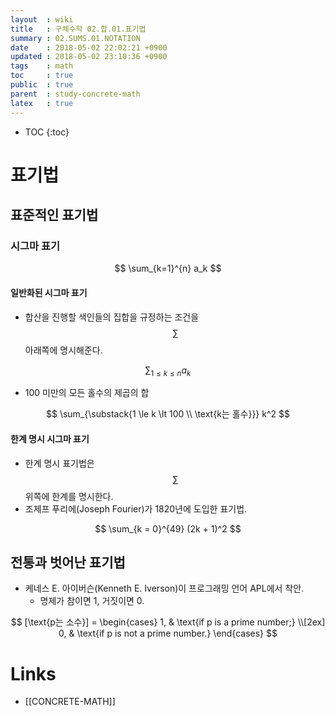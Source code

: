 ```yaml
---
layout  : wiki
title   : 구체수학 02.합.01.표기법
summary : 02.SUMS.01.NOTATION
date    : 2018-05-02 22:02:21 +0900
updated : 2018-05-02 23:10:36 +0900
tags    : math
toc     : true
public  : true
parent  : study-concrete-math
latex   : true
---
```

* TOC
{:toc}

# 표기법

## 표준적인 표기법

### 시그마 표기

$$
\sum_{k=1}^{n} a_k
$$

#### 일반화된 시그마 표기

* 합산을 진행할 색인들의 집합을 규정하는 조건을 $$\sum$$ 아래쪽에 명시해준다.

$$
\sum_{1 \le k \le n} a_k
$$

* 100 미만의 모든 홀수의 제곱의 합

$$
\sum_{\substack{1 \le k \lt 100 \\ \text{k는 홀수}}} k^2
$$

#### 한계 명시 시그마 표기

* 한계 명시 표기법은 $$\sum$$ 위쪽에 한계를 명시한다.
* 조제프 푸리에(Joseph Fourier)가 1820년에 도입한 표기법.

$$
\sum_{k = 0}^{49} (2k + 1)^2
$$

## 전통과 벗어난 표기법

* 케네스 E. 아이버슨(Kenneth E. Iverson)이 프로그래밍 언어 APL에서 착안.
    * 명제가 참이면 1, 거짓이면 0.

$$
[\text{p는 소수}] =
\begin{cases}
    1,  & \text{if p is a prime number;} \\[2ex]
    0,  & \text{if p is not a prime number.}
\end{cases}
$$

# Links

* [[CONCRETE-MATH]]
